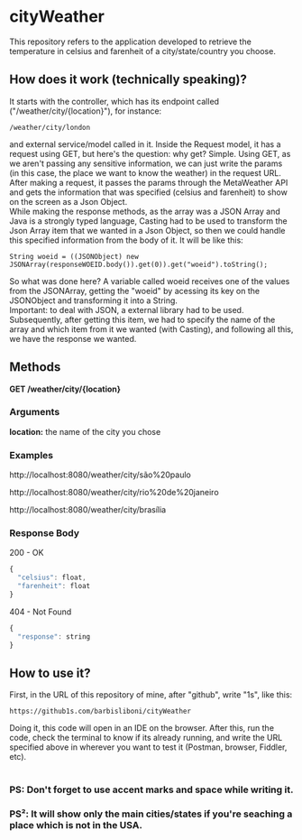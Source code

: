 # cityWeather

This repository refers to the application developed to retrieve the temperature in celsius and farenheit of a city/state/country you choose.

## How does it work (technically speaking)?
It starts with the controller, which has its endpoint called ("/weather/city/{location}"), for instance:
```
/weather/city/london
```

and external service/model called in it. Inside the Request model, it has a request using GET, but here's the question: why get? Simple. Using GET, as we aren't passing any sensitive information, we can just write the params (in this case, the place we want to know the weather) in the request URL.
After making a request, it passes the params through the MetaWeather API and gets the information that was specified (celsius and farenheit) to show on the screen as a Json Object. <br>
While making the response methods, as the array was a JSON Array and Java is a strongly typed language, Casting had to be used to transform the Json Array item that we wanted in a Json Object, so then we could handle this specified information from the body of it. It will be like this: 
```
String woeid = ((JSONObject) new JSONArray(responseWOEID.body()).get(0)).get("woeid").toString();
```
So what was done here? A variable called woeid receives one of the values from the JSONArray, getting the "woeid" by acessing its key on the JSONObject and transforming it into a String. <br>
Important: to deal with JSON, a external library had to be used. Subsequently, after getting this item, we had to specify the name of the array and which item from it we wanted (with Casting), and following all this, we have the response we wanted.  

## Methods
**GET /weather/city/{location}**

### Arguments

**location:** the name of the city you chose

### Examples

http://localhost:8080/weather/city/são%20paulo

http://localhost:8080/weather/city/rio%20de%20janeiro

http://localhost:8080/weather/city/brasília


### Response Body

200 - OK
```javascript
{
  "celsius": float,
  "farenheit": float
}
```

404 - Not Found

```javascript
{
  "response": string
}
```



## How to use it?
First, in the URL of this repository of mine, after "github", write "1s", like this: 
```
https://github1s.com/barbisliboni/cityWeather
``` 
Doing it, this code will open in an IDE on the browser. After this, run the code, check the terminal to know if its already running, and write the URL specified above in wherever you want to test it (Postman, browser, Fiddler, etc).
<br>
<br>
### PS: Don't forget to use accent marks and space while writing it. 
### PS²: It will show only the main cities/states if you're seaching a place which is not in the USA.

